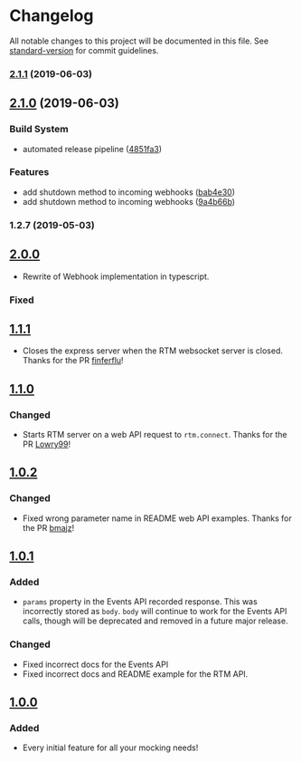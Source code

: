 # Changelog

All notable changes to this project will be documented in this file. See [standard-version](https://github.com/conventional-changelog/standard-version) for commit guidelines.

### [2.1.1](https://github.com/you54f/slack-mock-typed/compare/v2.1.0...v2.1.1) (2019-06-03)



## [2.1.0](https://github.com/you54f/slack-mock-typed/compare/v1.1.1...v2.1.0) (2019-06-03)


### Build System

* automated release pipeline ([4851fa3](https://github.com/you54f/slack-mock-typed/commit/4851fa3))


### Features

* add shutdown method to incoming webhooks ([bab4e30](https://github.com/you54f/slack-mock-typed/commit/bab4e30))
* add shutdown method to incoming webhooks ([9a4b66b](https://github.com/you54f/slack-mock-typed/commit/9a4b66b))



### 1.2.7 (2019-05-03)



## [2.0.0](https://github.com/you54f/slack-mock-typed/)

- Rewrite of Webhook implementation in typescript.


### Fixed

## [1.1.1](https://github.com/Skellington-Closet/slack-mock/compare/v1.1.0...v1.1.1)

- Closes the express server when the RTM websocket server is closed. Thanks for the PR [finferflu](https://github.com/finferflu)!

## [1.1.0](https://github.com/Skellington-Closet/slack-mock/compare/v1.0.2...v1.1.0)

### Changed

- Starts RTM server on a web API request to `rtm.connect`. Thanks for the PR [Lowry99](https://github.com/Lowry99)!

## [1.0.2](https://github.com/Skellington-Closet/slack-mock/compare/v1.0.1...v1.0.2)

### Changed

- Fixed wrong parameter name in README web API examples. Thanks for the PR [bmajz](https://github.com/bmajz)!

## [1.0.1](https://github.com/Skellington-Closet/slack-mock/compare/v1.0.0...v1.0.1)

### Added

- `params` property in the Events API recorded response. This was incorrectly stored as `body`.
`body` will continue to work for the Events API calls, though will be deprecated and removed in a future major release.

### Changed

- Fixed incorrect docs for the Events API
- Fixed incorrect docs and README example for the RTM API.

## [1.0.0](https://github.com/Skellington-Closet/slack-mock/tree/v1.0.0)

### Added

- Every initial feature for all your mocking needs! 
